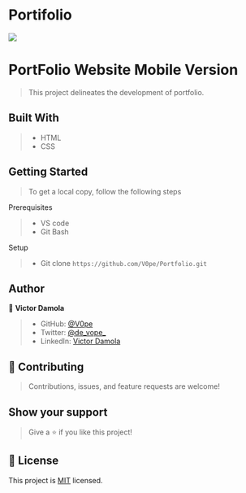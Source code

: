 # Portifolio
![](https://img.shields.io/badge/Microverse-blueviolet)

# PortFolio Website Mobile Version

> This project delineates the development of portfolio.


## Built With

>- HTML
>- CSS

## Getting Started
> To get a local copy, follow the following steps

Prerequisites
>- VS code 
>- Git Bash

Setup
>- Git clone `https://github.com/V0pe/Portfolio.git`


## Author

👤 **Victor Damola**

>- GitHub: [@V0pe](https://github.com/V0pe)
>- Twitter: [@de_vope_](https://twitter.com/de_vope)
>- LinkedIn: [Victor Damola](https://linkedin.com/in/victor-damola-aderibigbe-27931ab0)

## 🤝 Contributing

>Contributions, issues, and feature requests are welcome!

## Show your support

>Give a ⭐️ if you like this project!

## 📝 License

This project is [MIT](./MIT.md) licensed.

